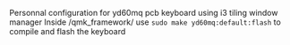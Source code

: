 Personnal configuration for yd60mq pcb keyboard using i3 tiling window manager
Inside /qmk_framework/ use ```sudo make yd60mq:default:flash``` to compile and flash the keyboard

